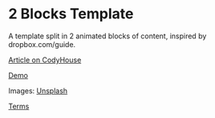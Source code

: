 2 Blocks Template
=========

A template split in 2 animated blocks of content, inspired by dropbox.com/guide.

[Article on CodyHouse](http://codyhouse.co/gem/2-blocks-template/)

[Demo](http://codyhouse.co/demo/2-blocks-template/index.html)

Images: [Unsplash](https://unsplash.com/)
 
[Terms](http://codyhouse.co/terms/)
